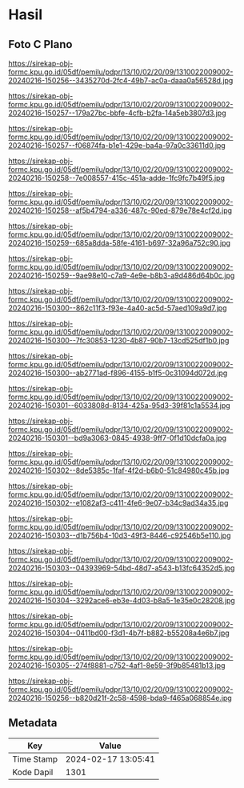 # Hasil

## Foto C Plano

https://sirekap-obj-formc.kpu.go.id/05df/pemilu/pdpr/13/10/02/20/09/1310022009002-20240216-150256--3435270d-2fc4-49b7-ac0a-daaa0a56528d.jpg

https://sirekap-obj-formc.kpu.go.id/05df/pemilu/pdpr/13/10/02/20/09/1310022009002-20240216-150257--179a27bc-bbfe-4cfb-b2fa-14a5eb3807d3.jpg

https://sirekap-obj-formc.kpu.go.id/05df/pemilu/pdpr/13/10/02/20/09/1310022009002-20240216-150257--f06874fa-b1e1-429e-ba4a-97a0c33611d0.jpg

https://sirekap-obj-formc.kpu.go.id/05df/pemilu/pdpr/13/10/02/20/09/1310022009002-20240216-150258--7e008557-415c-451a-adde-1fc9fc7b49f5.jpg

https://sirekap-obj-formc.kpu.go.id/05df/pemilu/pdpr/13/10/02/20/09/1310022009002-20240216-150258--af5b4794-a336-487c-90ed-879e78e4cf2d.jpg

https://sirekap-obj-formc.kpu.go.id/05df/pemilu/pdpr/13/10/02/20/09/1310022009002-20240216-150259--685a8dda-58fe-4161-b697-32a96a752c90.jpg

https://sirekap-obj-formc.kpu.go.id/05df/pemilu/pdpr/13/10/02/20/09/1310022009002-20240216-150259--9ae98e10-c7a9-4e9e-b8b3-a9d486d64b0c.jpg

https://sirekap-obj-formc.kpu.go.id/05df/pemilu/pdpr/13/10/02/20/09/1310022009002-20240216-150300--862c11f3-f93e-4a40-ac5d-57aed109a9d7.jpg

https://sirekap-obj-formc.kpu.go.id/05df/pemilu/pdpr/13/10/02/20/09/1310022009002-20240216-150300--7fc30853-1230-4b87-90b7-13cd525df1b0.jpg

https://sirekap-obj-formc.kpu.go.id/05df/pemilu/pdpr/13/10/02/20/09/1310022009002-20240216-150300--ab2771ad-f896-4155-b1f5-0c31094d072d.jpg

https://sirekap-obj-formc.kpu.go.id/05df/pemilu/pdpr/13/10/02/20/09/1310022009002-20240216-150301--6033808d-8134-425a-95d3-39f81c1a5534.jpg

https://sirekap-obj-formc.kpu.go.id/05df/pemilu/pdpr/13/10/02/20/09/1310022009002-20240216-150301--bd9a3063-0845-4938-9ff7-0f1d10dcfa0a.jpg

https://sirekap-obj-formc.kpu.go.id/05df/pemilu/pdpr/13/10/02/20/09/1310022009002-20240216-150302--8de5385c-1faf-4f2d-b6b0-51c84980c45b.jpg

https://sirekap-obj-formc.kpu.go.id/05df/pemilu/pdpr/13/10/02/20/09/1310022009002-20240216-150302--e1082af3-c411-4fe6-9e07-b34c9ad34a35.jpg

https://sirekap-obj-formc.kpu.go.id/05df/pemilu/pdpr/13/10/02/20/09/1310022009002-20240216-150303--d1b756b4-10d3-49f3-8446-c92546b5e110.jpg

https://sirekap-obj-formc.kpu.go.id/05df/pemilu/pdpr/13/10/02/20/09/1310022009002-20240216-150303--04393969-54bd-48d7-a543-b13fc64352d5.jpg

https://sirekap-obj-formc.kpu.go.id/05df/pemilu/pdpr/13/10/02/20/09/1310022009002-20240216-150304--3292ace6-eb3e-4d03-b8a5-1e35e0c28208.jpg

https://sirekap-obj-formc.kpu.go.id/05df/pemilu/pdpr/13/10/02/20/09/1310022009002-20240216-150304--0411bd00-f3d1-4b7f-b882-b55208a4e6b7.jpg

https://sirekap-obj-formc.kpu.go.id/05df/pemilu/pdpr/13/10/02/20/09/1310022009002-20240216-150305--274f8881-c752-4af1-8e59-3f9b85481b13.jpg

https://sirekap-obj-formc.kpu.go.id/05df/pemilu/pdpr/13/10/02/20/09/1310022009002-20240216-150256--b820d21f-2c58-4598-bda9-f465a068854e.jpg


## Metadata

| Key        | Value               |
| ---------- | ------------------- |
| Time Stamp | 2024-02-17 13:05:41 |
| Kode Dapil | 1301                |



